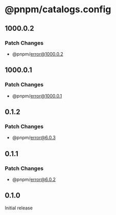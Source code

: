# @pnpm/catalogs.config

## 1000.0.2

### Patch Changes

- @pnpm/error@1000.0.2

## 1000.0.1

### Patch Changes

- @pnpm/error@1000.0.1

## 0.1.2

### Patch Changes

- @pnpm/error@6.0.3

## 0.1.1

### Patch Changes

- @pnpm/error@6.0.2

## 0.1.0

Initial release
